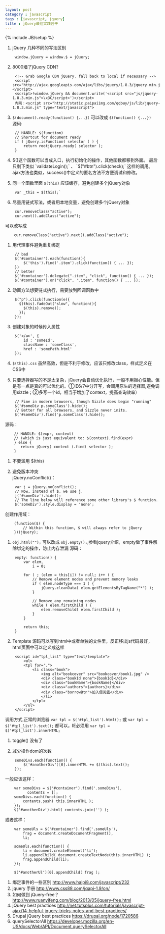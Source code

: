 ```yaml
---
layout: post
category : javascript
tags : [javascript, jquery]
title : jQuery最佳实践若干
---
```

{% include JB/setup %}

1. jQuery 几种不同的写法区别 

        window.jQuery = window.$ = jQuery;  
1. 8000墙了jQuery CDN?

        <!-- Grab Google CDN jQuery. fall back to local if necessary -->
        <script src="http://ajax.googleapis.com/ajax/libs/jquery/1.8.3/jquery.min.js"></script>
        <script>!window.jQuery && document.write('<script src="js/jquery-1.8.3.min.js">\x3C/script>')</script>
        内网：<script src="http://static.paipaiimg.com/qqbuy/js/lib/jquery-1.8.3.min.js" type="text/javascript">
1. `$(document).ready(function() {...})` 可以改成 `$(function() {...})`   
源码:

    	// HANDLE: $(function)
		// Shortcut for document ready
		if ( jQuery.isFunction( selector ) ) {
			return rootjQuery.ready( selector );
		}


1. $()这个函数可以当成入口，执行初始化的操作，其他函数都移到外面。  
最后只剩下类似 `validateLogin();` 、 `$("#btn").click(check);` 这样的调用。  
ajax方法也类似，success()中定义的匿名方法不方便调试和修改。

1. 同一个函数里面 `$(this)` 应该缓存，避免创建多个jQuery对象  

        var _this = $(this);`
 
1. 尽量用链式写法，或者用本地变量，避免创建多个jQuery对象  

        cur.removeClass("active");
        cur.next().addClass("active");
可以改写成

        cur.removeClass("active").next().addClass("active");
1. 用代理事件避免重复绑定

        // bad
        $('#container').each(function(){
            $('this').find('.item').click(function() { ... });
        })
        // better
        $('#container').delegate(".item", "click", function() { ... });
        $('#container').on("click", ".item", function() { ... });
1. 动画方法想要链式执行，需要放到回调函数中

        $("p").click(function(e){
          $(this).fadeOut("slow", function(){
            $(this).remove();
          });
        });
1. 创建对象的时候传入属性

        $('</a>', {
            id : 'someId',
            className : 'someClass',
            href : 'somePath.html'
        });

1. `$(this).css` 虽然高效，但是不利于修改，应该只修改class，样式定义在CSS中


1. 只要选择器写的不是太复杂，jQuery会自动优化执行，一般不用担心性能。但是有一点是真的可以优化的。①IE6/7中分开写，会调用原生的选择器,避免调用sizzle；②多写一个id，相当于增加了context，提高查询效率）

		// Fine in modern browsers, though Sizzle does begin "running"
		$('#someDiv p.someClass').hide();
		// Better for all browsers, and Sizzle never inits.
		$('#someDiv').find('p.someClass').hide();	
源码：

		// HANDLE: $(expr, context)
		// (which is just equivalent to: $(context).find(expr)
		} else {
		   return jQuery( context ).find( selector );
		}

1. 不要滥用 $(this)  

1. 避免版本冲突  
jQuery.noConflict()：  

        var j = jQuery.noConflict();
        // Now, instead of $, we use j. 
        j('#someDiv').hide();
        // The line below will reference some other library's $ function.
        $('someDiv').style.display = 'none';
创建作用域：  

        (function($) {
            // Within this function, $ will always refer to jQuery
        })(jQuery);

1. `obj.html("");` 可以改成 `obj.empty();`,参看jquery介绍，empty做了事件解除绑定的操作，防止内存泄漏
源码：

        empty: function() {
        	var elem,
    			i = 0;
    
    		for ( ; (elem = this[i]) != null; i++ ) {
    			// Remove element nodes and prevent memory leaks
    			if ( elem.nodeType === 1 ) {
    				jQuery.cleanData( elem.getElementsByTagName("*") );
    			}
    
    			// Remove any remaining nodes
    			while ( elem.firstChild ) {
    				elem.removeChild( elem.firstChild );
    			}
    		}
    
    		return this;
	    }
1. Template 源码可以写到html中或者单独的文件里，反正移出js代码最好， html页面中可以定义成这样  

        <script id="tpl_list" type="text/template">  
            <ul>  
            <tpl for=".">  
            	<li class="book">  
        			<img alt="bookcover" src="bookcover/book1.jpg" />  
        			<div class="bookId none">{bookId}</div>  
        			<div class="bookName">{bookName}</div>  
        			<div class="authors">{authors}</div>  
        			<div class="borrowBtn">加入借阅篮</div>  
        			</li>  
        		</tpl>  
        	</ul>  
        </script>
调用方式,正常的浏览器 `var tpl = $('#tpl_list').html();` 或 `var tpl = $('#tpl_list').text();` 都可以，IE必须用 `var tpl = $('#tpl_list').innerHTML;`  

1. toggle() 没有了

1. 减少操作dom的次数  

        someDivs.each(function() {
            $('#anotherDiv')[0].innerHTML += $(this).text();
        });
一般应该这样：

        var someDivs = $('#container').find('.someDivs'),
              contents = [];        
        someDivs.each(function() {
            contents.push( this.innerHTML );
        });
        $('#anotherDiv').html( contents.join('') );
或者这样：  

        var someUls = $('#container').find('.someUls'),
            frag = document.createDocumentFragment(),
        	li;
        	
        someUls.each(function() {
        	li = document.createElement('li');
        	li.appendChild( document.createTextNode(this.innerHTML) );
        	frag.appendChild(li);
        });
        
        $('#anotherUl')[0].appendChild( frag );
1. 绑定事件的一些区别 http://www.haipi8.com/javascript/232 
1. jquery 手册 http://www.css88.com/jqapi-1.9/on/
1. 如何做到 jQuery-free？ http://www.ruanyifeng.com/blog/2013/05/jquery-free.html
1. jQuery best practices http://net.tutsplus.com/tutorials/javascript-ajax/14-helpful-jquery-tricks-notes-and-best-practices/
1. Drupal jQuery best practices https://drupal.org/node/1720586
1. querySelectorAll https://developer.mozilla.org/en-US/docs/Web/API/Document.querySelectorAll